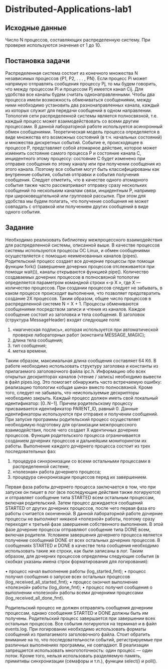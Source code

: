 # Distributed-Applications-lab1
## Исходные данные
Число N процессов, составляющих распределенную систему. При проверке
используются значения от 1 до 10.

## Постановка задачи
Распределенная система состоит из конечного множества N независимых процессов
{P1, P2, . . . , PN}. Если процесс Pi может напрямую отправлять сообщения процессу Pj, то
мы будем говорить, что между процессом Pi и процессом Pj имеется канал Cij. Для
удобства все каналы будем считать однонаправленными. Чтобы два процесса имели
возможность обмениваться сообщениями, между ними необходимо установить два
разнонаправленных канала, каждый из которых служит для передачи сообщений в одном
направлении. Топология сети распределенной системы является полносвязной, т.е.
каждый процесс может взаимодействовать со всеми другим процессами. В данной
лабораторной работе используется асинхронный обмен сообщениями.
Теоретическая модель процесса определяется в виде множества его возможных
состояний (в т.ч. начальных состояний) и множества дискретных событий. Событие e,
происходящее в процессе P, представляет собой атомарное действие, которое может
изменить состояние самого процесса P и состояние канала C, инцидентного этому
процессу: состояние C будет изменено при отправке сообщения по этому каналу или при
получении сообщения из этого канала. Поэтому все события могут быть
классифицированы как внутренние события, события отправки и события получения
сообщения. Следует отметить, что в качестве одного атомарного события также часто
рассматривают отправку сразу нескольких сообщений по нескольким каналам связи,
инцидентным P, например при широковещательной или групповой рассылке. При этом
для удобства мы будем полагать, что получение сообщения не может совпадать с
отправкой или получением других сообщений в виде одного события.

## Задание
Необходимо реализовать библиотеку межпроцессного взаимодействия для
распределенной системы, описанной выше. В качестве процессов системы используются
процессы ОС Linux, и обмен сообщениями осуществляется с помощью неименованных
каналов (pipes). Родительский процесс создает все дочерние процессы при помощи
функции fork() (завершение дочерних процессов отслеживается при помощи wait()),
каналы открываются функцией pipe().
Количество создаваемых дочерних процессов в полносвязной топологии
определяется параметром командной строки «-p X », где X — количество процессов. При
создании процессов следует не забывать, в каком процессе происходит выполнение, что
позволяет предотвратить создание 2X процессов. Таким образом, общее число процессов в
распределенной системе N = X + 1.
Процессы обмениваются сообщениями посредством записи и чтения из каналов.
Каждое сообщение состоит из заголовка и тела сообщения. В заголовок (структура
MessageHeader) входят следующие поля:

1. «магическая подпись», которая используется при автоматической проверке
лабораторных работ (константа MESSAGE_MAGIC);
2. длина тела сообщения;
3. тип сообщения;
4. метка времени.

Таким образом, максимальная длина сообщения составляет 64 Кб. В работе необходимо
использовать структуру заголовка и константы из прилагаемого заголовочного файла
ipc.h.
Информацию обо всех открытых дескрипторах каналов (чтение / запись)
необходимо вывести в файл pipes.log. Это помогает обнаружить часто встречаемую
ошибку: реализацию топологии «общая шина» вместо полносвязной. Кроме того, следует
не забывать, что неиспользуемые дескрипторы необходимо закрыть.
Каждый процесс должен иметь свой локальный идентификатор: [0..N−1]. Причем
родительскому процессу присваивается идентификатор PARENT_ID, равный 0. Данные
идентификаторы используются при отправке и получении сообщений.
При запуске программы родительский процесс осуществляет необходимую
подготовку для организации межпроцессного взаимодействия, после чего создает X
идентичных дочерних процессов. Функция родительского процесса ограничивается
созданием дочерних процессов и дальнейшим мониторингом их работы.
Выполнение каждого дочернего процесса состоит из трех последовательных фаз:

1. процедура синхронизации со всеми остальными процессами в распределенной
системе;
2. «полезная» работа дочернего процесса;
3. процедура синхронизации процессов перед их завершением.

Первая фаза работы дочернего процесса заключается в том, что при запуске он пишет в
лог (все последующие действия также логируются) и отправляет сообщение типа
STARTED всем остальным процессам, включая родительский. Затем процесс дожидается
сообщений STARTED от других дочерних процессов, после чего первая фаза его работы
считается оконченной. В данной лабораторной работе дочерние процессы не выполняют
никакой «полезной» работы, поэтому сразу переходят к третьей фазе завершения
собственного выполнения. В этой фазе дочерние процессы отправляют сообщение типа
DONE всем, включая родителя. Условием завершения дочернего процесса является
получение сообщений DONE от всех остальных дочерних процессов. В сообщениях
STARTED и DONE в качестве тела сообщения необходимо использовать такие же строки,
как были записаны в лог. Таким образом, для дочерних процессов определены следующие
события (в скобках указаны имена строк форматирования для логирования):

• процесс начал выполнение работы (log_started_fmt);
• процесс получил сообщения о запуске всех остальных процессов
(log_received_all_started_fmt);
• процесс окончил выполнение «полезной» работы (log_done_fmt);
• процесс получил сообщения о выполнении «полезной» работы всеми дочерними
процессами (log_received_all_done_fmt).

Родительский процесс не должен отправлять сообщения дочерним процессам,
однако сообщения STARTED и DONE должны быть им получены. Родительский процесс
завершается при завершении всех остальных процессов.
Все события логируются на терминал и в файл events.log. При логировании
необходимо использовать форматы сообщений из прилагаемого заголовочного файла.
Стоит обратить внимание на то, что последовательности событий, регистрируемые при
различных выполнениях программы, не совпадают.
В реализации запрещается использовать многопоточность: один процесс — один
поток. Кроме того, нельзя использовать разделяемую память, примитивы синхронизации
(семафоры и т.п.), функции select() и poll().
